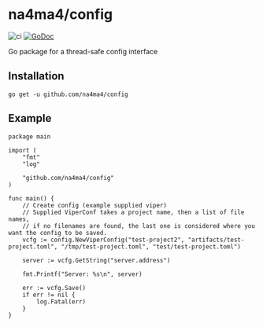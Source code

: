 # na4ma4/config

![ci](https://github.com/na4ma4/config/workflows/ci/badge.svg)
[![GoDoc](https://godoc.org/github.com/na4ma4/config/src/jwt?status.svg)](https://godoc.org/github.com/na4ma4/config)

Go package for a thread-safe config interface

## Installation

```shell
go get -u github.com/na4ma4/config
```

## Example

```golang
package main

import (
    "fmt"
    "log"

    "github.com/na4ma4/config"
)

func main() {
    // Create config (example supplied viper)
    // Supplied ViperConf takes a project name, then a list of file names,
    // if no filenames are found, the last one is considered where you want the config to be saved.
    vcfg := config.NewViperConfig("test-project2", "artifacts/test-project.toml", "/tmp/test-project.toml", "test/test-project.toml")

    server := vcfg.GetString("server.address")

    fmt.Printf("Server: %s\n", server)

    err := vcfg.Save()
    if err != nil {
        log.Fatal(err)
    }
}
```
